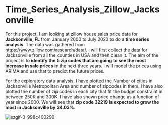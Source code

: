 # Time_Series_Analysis_Zillow_Jacksonville

For this project, I am looking at zillow house sales price data for **Jacksonville, FL** from January 2000 to July 2023 to do a **time series analysis**. The data was gathered from https://www.zillow.com/research/data/. I will first collect the data for Jacksonville from all the counties in USA and then clean it. The aim of the project is to **identify the 5 zip codes that are going to see the most increase in sale prices** in the next three years. I will model the prices using ARIMA and use that to predict the future prices. 

For the exploratory data analysis, I have plotted the Number of cities in Jacksonville Metropolitan Area and number of zipcodes in them. I have also plotted the number of zip codes in each city that fit the budget constraint in between 250K and 300K. I have also shown price change as a function of year since 2000. We will see that **zip code 32219 is expected to grow the most in Jacksonville by 34.03%.**


![ezgif-3-998c400290](https://github.com/mayank8893/Data_Analysis_Projects/assets/69361645/47fda839-1ded-4853-bcb8-d935f439a5cf)
